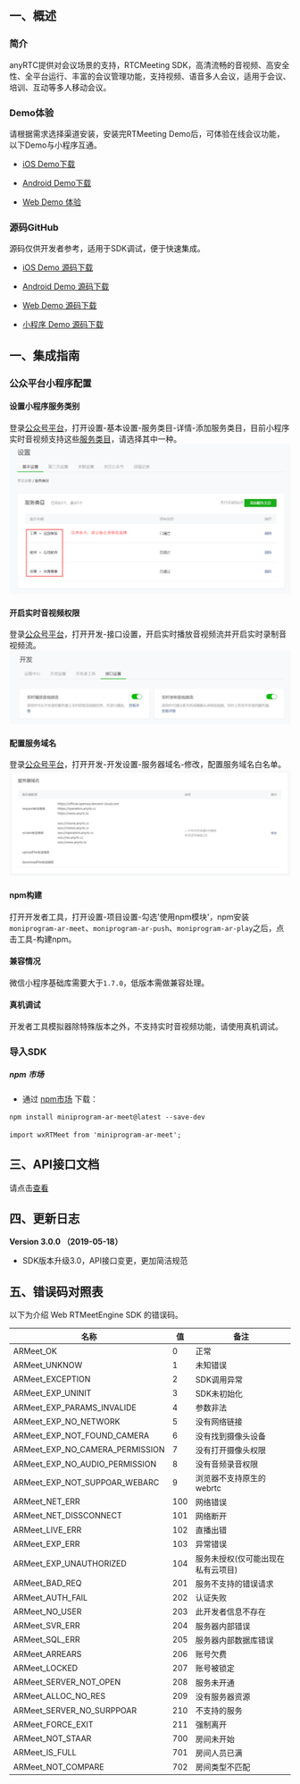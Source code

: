 ## 一、概述

### 简介

anyRTC提供对会议场景的支持，RTCMeeting SDK，高清流畅的音视频、高安全性、全平台运行、丰富的会议管理功能，支持视频、语音多人会议，适用于会议、培训、互动等多人移动会议。

### Demo体验

请根据需求选择渠道安装，安装完RTMeeting Demo后，可体验在线会议功能，以下Demo与小程序互通。

- [iOS Demo下载](https://www.pgyer.com/xoTQ)

- [Android Demo下载](http://www.pgyer.com/eU0U)

- [Web Demo 体验](https://demos.anyrtc.io/ar-meet/)

### 源码GitHub

源码仅供开发者参考，适用于SDK调试，便于快速集成。

- [iOS Demo 源码下载](https://github.com/anyRTC/anyRTC-Meeting-iOS)

- [Android Demo 源码下载](https://github.com/anyRTC/anyRTC-Meeting-Android)

- [Web Demo 源码下载](https://github.com/anyRTC/anyRTC-Meeting-Web)

- [小程序 Demo 源码下载](https://github.com/anyRTC/anyRTC-Miniprogram)

## 一、集成指南

### 公众平台小程序配置

#### 设置小程序服务类别
登录[公众号平台](https://mp.weixin.qq.com)，打开设置-基本设置-服务类目-详情-添加服务类目，目前小程序实时音视频支持这些[服务类目](https://developers.weixin.qq.com/miniprogram/dev/component/live-pusher.html)，请选择其中一种。
![设置小程序服务类别](/assets/images/web/config_service.png)

#### 开启实时音视频权限
登录[公众号平台](https://mp.weixin.qq.com)，打开开发-接口设置，开启实时播放音视频流并开启实时录制音视频流。
![设置小程序服务类别](/assets/images/web/config_api_promise.png)

#### 配置服务域名
登录[公众号平台](https://mp.weixin.qq.com)，打开开发-开发设置-服务器域名-修改，配置服务域名白名单。
![设置小程序服务类别](/assets/images/web/config_domain.png)

#### npm构建
打开开发者工具，打开设置-项目设置-勾选'使用npm模块'，npm安装`moniprogram-ar-meet`、`moniprogram-ar-push`、`moniprogram-ar-play`之后，点击工具-构建npm。

#### 兼容情况
微信小程序基础库需要大于`1.7.0`，低版本需做兼容处理。

#### 真机调试
开发者工具模拟器除特殊版本之外，不支持实时音视频功能，请使用真机调试。

### 导入SDK

##### npm 市场

- 通过 [npm市场](https://www.npmjs.com/package/miniprogram-ar-meet) 下载：

```
npm install miniprogram-ar-meet@latest --save-dev

import wxRTMeet from 'miniprogram-ar-meet';
```

## 三、API接口文档

请点击[查看](https://www.npmjs.com/package/miniprogram-ar-meet)

## 四、更新日志

**Version 3.0.0 （2019-05-18）**

- SDK版本升级3.0，API接口变更，更加简洁规范

## 五、错误码对照表

以下为介绍 Web RTMeetEngine SDK 的错误码。

| 名称                            | 值   | 备注                               |
| ------------------------------- | ---- | ---------------------------------- |
| ARMeet_OK                       | 0    | 正常                               |
| ARMeet_UNKNOW                   | 1    | 未知错误                           |
| ARMeet_EXCEPTION                | 2    | SDK调用异常                        |
| ARMeet_EXP_UNINIT               | 3    | SDK未初始化                        |
| ARMeet_EXP_PARAMS_INVALIDE      | 4    | 参数非法                           |
| ARMeet_EXP_NO_NETWORK           | 5    | 没有网络链接                       |
| ARMeet_EXP_NOT_FOUND_CAMERA     | 6    | 没有找到摄像头设备                 |
| ARMeet_EXP_NO_CAMERA_PERMISSION | 7    | 没有打开摄像头权限                 |
| ARMeet_EXP_NO_AUDIO_PERMISSION  | 8    | 没有音频录音权限                   |
| ARMeet_EXP_NOT_SUPPOAR_WEBARC   | 9    | 浏览器不支持原生的webrtc           |
| ARMeet_NET_ERR                  | 100  | 网络错误                           |
| ARMeet_NET_DISSCONNECT          | 101  | 网络断开                           |
| ARMeet_LIVE_ERR                 | 102  | 直播出错                           |
| ARMeet_EXP_ERR                  | 103  | 异常错误                           |
| ARMeet_EXP_UNAUTHORIZED         | 104  | 服务未授权(仅可能出现在私有云项目) |
| ARMeet_BAD_REQ                  | 201  | 服务不支持的错误请求               |
| ARMeet_AUTH_FAIL                | 202  | 认证失败                           |
| ARMeet_NO_USER                  | 203  | 此开发者信息不存在                 |
| ARMeet_SVR_ERR                  | 204  | 服务器内部错误                     |
| ARMeet_SQL_ERR                  | 205  | 服务器内部数据库错误               |
| ARMeet_ARREARS                  | 206  | 账号欠费                           |
| ARMeet_LOCKED                   | 207  | 账号被锁定                         |
| ARMeet_SERVER_NOT_OPEN          | 208  | 服务未开通                         |
| ARMeet_ALLOC_NO_RES             | 209  | 没有服务器资源                     |
| ARMeet_SERVER_NO_SURPPOAR       | 210  | 不支持的服务                       |
| ARMeet_FORCE_EXIT               | 211  | 强制离开                           |
| ARMeet_NOT_STAAR                | 700  | 房间未开始                         |
| ARMeet_IS_FULL                  | 701  | 房间人员已满                       |
| ARMeet_NOT_COMPARE              | 702  | 房间类型不匹配                     |
